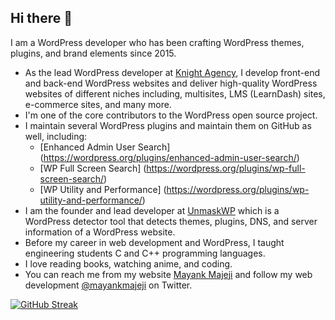 ## Hi there 👋

<!--
**MayankMajeji/mayankmajeji** is a ✨ _special_ ✨ repository because its `README.md` (this file) appears on your GitHub profile. 
-->

I am a WordPress developer who has been crafting WordPress themes, plugins, and brand elements since 2015. 

* As the lead WordPress developer at [Knight Agency](https://knightagency.com/), I develop front-end and back-end WordPress websites and deliver high-quality WordPress websites of different niches including, multisites, LMS (LearnDash) sites, e-commerce sites, and many more.
* I'm one of the core contributors to the WordPress open source project. 
* I maintain several WordPress plugins and maintain them on GitHub as well, including:
  * [Enhanced Admin User Search] (https://wordpress.org/plugins/enhanced-admin-user-search/)
  * [WP Full Screen Search] (https://wordpress.org/plugins/wp-full-screen-search/)
  * [WP Utility and Performance] (https://wordpress.org/plugins/wp-utility-and-performance/)
* I am the founder and lead developer at [UnmaskWP](https://unmaskwp.com) which is a WordPress detector tool that detects themes, plugins, DNS, and server information of a WordPress website. 
* Before my career in web development and WordPress, I taught engineering students C and C++ programming languages. 
* I love reading books, watching anime, and coding. 
* You can reach me from my website [Mayank Majeji](https://mayankmajeji.com) and follow my web development [@mayankmajeji](https://twitter.com/mayankmajeji) on Twitter.

[![GitHub Streak](https://github-readme-streak-stats.herokuapp.com?user=mayankmajeji&card_width=846&card_height=250)](https://git.io/streak-stats)
